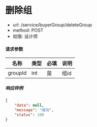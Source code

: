 删除组
=======

- url: /service/buyerGroup/deleteGroup
- method: POST
- 权限: 设计师

#### 请求参数

| 名称       	| 类型 	| 必填 	| 说明     	|
|------------	|------	|------	|----------	|
| groupId 	| int  	| 是   	| 组id 	|


##### 响应样例

```json
{
    "data": null,
    "message": "成功",
    "status": 100
}
```